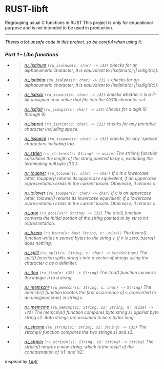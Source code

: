 # RUST-libft
Regrouping usual C functions in RUST
This project is only for educational purpose and is not intended to be used in production.

---

<em> Theres a lot unsafe code in this project, so be careful when using it. <em>

### Part 1 - Libc functions

* > [ru_isalnum](/ru_isalnum.rs) `(ru_isalnum(c: char) -> i32)` checks for an alphanumeric character; it is equivalent to (isalpha(c) || isdigit(c)).

* > [ru_isalpha](/ru_isalpha.rs) `(ru_isalpha(c: char) -> i32 )` checks  for an alphanumeric character; it is equivalent to (isalpha(c) || isdigit(c)).

* > [ru_isascii](/ru_isascii.rs) `(ru_isascii(c: char) -> i32)` checks whether c is a 7-bit unsigned char value that fits into the ASCII character set.

* > [ru_isdigit](/ru_isdigit.rs) `(ru_isdigit(c: char) -> i32)` checks for a digit (0 through 9).

* > [ru_isprint](/ru_isprint.rs) `(ru_isprint(c: char) -> i32)` checks for any printable character including space.

* > [ru_isspace](/ru_isspace.rs) `(ru_isspace(c: char) -> i32)` checks for any 'spaces' characters including tab.

* > [ru_strlen](/ru_strlen.rs) `(ru_strlen(str: String) -> usize)` The strlen() function calculates the length of the string pointed to by s, excluding the terminating null byte ('\0').

* > [ru_toupper](/ru_toupper.rs) `(ru_tolower(c: char) -> char)` If  c  is a lowercase letter, toupper() returns its uppercase equivalent, if an uppercase representation exists in the current locale.  Otherwise, it returns c.

* > [ru_tolower](/ru_tolower.rs) `(ru_toupper(c: char) -> char)` If c is an uppercase letter, tolower() returns its lowercase equivalent, if a lowercase representation exists in the current  locale.   Otherwise, it returns c.

* > [ru_atoi](/ru_atoi.rs) `(ru_atoi(str: String) -> i32)` The atoi() function converts the initial portion of the string pointed to by str to int representation.

* > [ru_bzero](/ru_bzero.rs) `(ru_bzero(s: &mut String, n: usize))` The bzero() function writes n zeroed bytes to the string s.  If n is zero, bzero() does nothing.

* > [ru_split](/ru_split.rs) `(ru_split(s: String, c: char) -> Vec<String>)` The split() function splits string s into a vector of strings using the character c as a delimiter.

* > [ru_itoa](/ru_itoa.rs) `(ru_itoa(n: i32) -> String)` The itoa() function converts the integer n to a string.

* > [ru_memschr](/ru_memschr.rs) `(ru_memschr(s: String, c: char) -> String)` The memchr() function locates the first occurrence of c (converted to an unsigned char) in string s.

* > [ru_memcmp](/ru_memcmp.rs) `(ru_memcmp(s1: String, s2: String, n: usize) -> i32)` The memcmp() function compares byte string s1 against byte string s2.  Both strings are assumed to be n bytes long.

* > [ru_strcmp](/ru_strcmp.rs) `(ru_strcmp(s1: String, s2: String) -> i32)` The strcmp() function compares the two strings s1 and s2.

* > [ru_strjoin](/ru_strjoin.rs) `(ru_strjoin(s1: String, s2: String) -> String)` The strjoin() returns a new string, which is the result of the concatenation of ’s1’ and ’s2’.

Inspired by [<em> Libft </em>](https://github.com/andersonhsporto/ft-libft)
